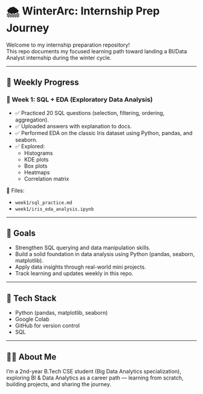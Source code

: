 # 🌨️ WinterArc: Internship Prep Journey

Welcome to my internship preparation repository!  
This repo documents my focused learning path toward landing a BI/Data Analyst internship during the winter cycle.

---

## 📅 Weekly Progress

### 📖 Week 1: SQL + EDA (Exploratory Data Analysis)

- ✅ Practiced 20 SQL questions (selection, filtering, ordering, aggregation).
- ✅ Uploaded answers with explanation to docs.
- ✅ Performed EDA on the classic Iris dataset using Python, pandas, and seaborn.
- ✅ Explored:
  - Histograms
  - KDE plots
  - Box plots
  - Heatmaps
  - Correlation matrix

📁 Files:
- `week1/sql_practice.md`
- `week1/iris_eda_analysis.ipynb`

---

## 🎯 Goals

- Strengthen SQL querying and data manipulation skills.
- Build a solid foundation in data analysis using Python (pandas, seaborn, matplotlib).
- Apply data insights through real-world mini projects.
- Track learning and updates weekly in this repo.

---

## 🔧 Tech Stack

- Python (pandas, matplotlib, seaborn)
- Google Colab
- GitHub for version control
- SQL

---

## 🙋‍♀️ About Me

I’m a 2nd-year B.Tech CSE student (Big Data Analytics specialization), exploring BI & Data Analytics as a career path — learning from scratch, building projects, and sharing the journey.


